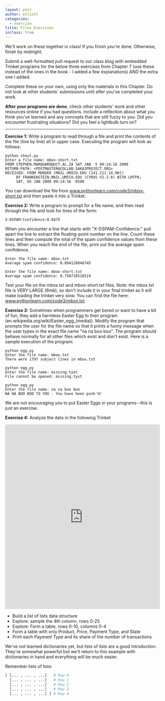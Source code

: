 ```yaml
---
layout: post
author: elliott
categories:
  - exercise
title: Files Exercises
inclass: true
---
```


We'll work on these together in class!  If you finish you're done.  Otherwise, finish by midnight.

Submit a well-formatted pull request to our class blog with embedded Trinket programs for the below three
exercises from Chapter 7 (use these instead of the ones in the book - I added a few explanations) AND the extra one I added.

Complete these on your own, using only the materials in this Chapter. Do not
look at other students' submissions until after you've completed your work.

**After your programs are done**, check other students' work and other resources online if you had questions.
Include a reflection about what you think you've learned and any concepts that are still fuzzy to you.
Did you encounter frustrating situations? Did you feel a lightbulb turn on?

___


**Exercise 1:** Write a program to read through a file and print the contents of the file (line by line) all in upper case. Executing the program will look as follows:

```
python shout.py
Enter a file name: mbox-short.txt
FROM STEPHEN.MARQUARD@UCT.AC.ZA SAT JAN  5 09:14:16 2008
RETURN-PATH: <POSTMASTER@COLLAB.SAKAIPROJECT.ORG>
RECEIVED: FROM MURDER (MAIL.UMICH.EDU [141.211.14.90])
     BY FRANKENSTEIN.MAIL.UMICH.EDU (CYRUS V2.3.8) WITH LMTPA;
     SAT, 05 JAN 2008 09:14:16 -0500

```

You can download the file from www.pythonlearn.com/code3/mbox-short.txt and then paste it into a Trinket.

**Exercise 2:** Write a program to prompt for a file name, and then read through the file and look for lines of the form:

```
X-DSPAM-Confidence:0.8475
```

When you encounter a line that starts with "X-DSPAM-Confidence:" pull apart the line to extract the floating-point number on the line. Count these lines and then compute the total of the spam confidence values from these lines. When you reach the end of the file, print out the average spam confidence.

```
Enter the file name: mbox.txt
Average spam confidence: 0.894128046745

Enter the file name: mbox-short.txt
Average spam confidence: 0.750718518519
```

Test your file on the mbox.txt and mbox-short.txt files.  Note: the mbox.txt file is VERY LARGE (6mb), so don't include it in your final trinket as it will make loading the trinket very slow. You can find the file here: www.pythonlearn.com/code3/mbox.txt

**Exercise 3:** Sometimes when programmers get bored or want to have a bit of fun, they add a harmless Easter Egg to their program (en.wikipedia.org/wiki/Easter_egg_(media)). Modify the program that prompts the user for the file name so that it prints a funny message when the user types in the exact file name "na na boo boo". The program should behave normally for all other files which exist and don't exist. Here is a sample execution of the program:

```
python egg.py
Enter the file name: mbox.txt
There were 1797 subject lines in mbox.txt

python egg.py
Enter the file name: missing.tyxt
File cannot be opened: missing.tyxt

python egg.py
Enter the file name: na na boo boo
NA NA BOO BOO TO YOU - You have been punk'd!
```

We are not encouraging you to put Easter Eggs in your programs--this is just an exercise.

**Exercise 4:** Analyze the data in the following Trinket

<iframe src="https://trinket.io/embed/python3/b6682a1642" width="100%" height="600" frameborder="0" marginwidth="0" marginheight="0" allowfullscreen></iframe>

* Build a list of lists data structure
* Explore: sample the 4th column, rows 0-25
* Explore: Form a table, rows 0-10, columns 0-4
* Form a table with only Product, Price, Payment Type, and State
* Print each Payment Type and its share of the number of transactions

We've not learned dictionaries yet, but lists of lists are a good introduction.
They're somewhat powerful but we'll return to this example with dictionaries in
hand and everything will be much easier.

Remember lists of lists:

```python
[ [... , ... , ...]   # Row 0
  [... , ... , ...]   # Row 1
  [... , ... , ...]   # Row 2
  [... , ... , ...]   # Row 3
  [... , ... , ...] ] # Row 4
```
